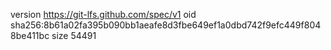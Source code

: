 version https://git-lfs.github.com/spec/v1
oid sha256:8b61a02fa395b090bb1aeafe8d3fbe649ef1a0dbd742f9efc449f8048be411bc
size 54491
